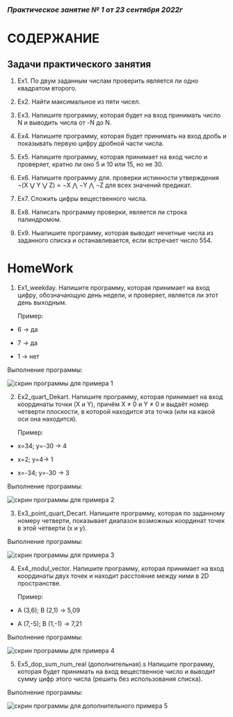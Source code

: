 ### *Практическое занятие № 1 от 23 сентября 2022г*

# СОДЕРЖАНИЕ

## Задачи практического занятия

1. Ex1. По двум заданным числам проверить является ли одно квадратом второго.

2. Ex2. Найти максимальное из пяти чисел.

3. Ex3. Напишите программу, которая будет на вход принимать число N и выводить числа от -N до N.

4. Ex4. Напишите программу, которая будет принимать на вход дробь и показывать первую цифру дробной части числа.

5. Ex5. Напишите программу, которая принимает на вход число и проверяет, кратно ли оно 5 и 10 или 15, но не 30.

6. Ex6. Напишите программу для. проверки истинности утверждения ¬(X ⋁ Y ⋁ Z) = ¬X ⋀ ¬Y ⋀ ¬Z для всех значений предикат.

7. Ex7. Сложить цифры вещественного числа.

8. Ex8. Написать программу проверки, является ли строка палиндромом.

9. Ex9. Ныапишите программу, которая выводит нечетные числа из заданного списка и останавливается, если встречает число 554.

# HomeWork

1. Ex1_weekday. Напишите программу, которая принимает на вход цифру, обозначающую день недели, и проверяет, является ли этот день выходным.

    Пример:

- 6 -> да

- 7 -> да

- 1 -> нет

Выполнение программы:

![скрин программы для примера 1](Ex1_weekday.png)

2. Ex2_quart_Dekart. Напишите программу, которая принимает на вход координаты точки (X и Y), причём X ≠ 0 и Y ≠ 0 и выдаёт номер четверти плоскости, в которой находится эта точка (или на какой оси она находится).

   Пример:

- x=34; y=-30 -> 4

- x=2; y=4-> 1

- x=-34; y=-30 -> 3

Выполнение программы:

![скрин программы для примера 2](Ex2_quart_Dekart.png)


3. Ex3_point_quart_Decart. Напишите программу, которая по заданному номеру четверти, показывает диапазон возможных координат точек в этой четверти (x и y).

Выполнение программы:

![скрин программы для примера 3](Ex3_point_quart_Dekart.png)


4. Ex4_modul_vector. Напишите программу, которая принимает на вход координаты двух точек и находит расстояние между ними в 2D пространстве.

    Пример:

- A (3,6); B (2,1) -> 5,09

- A (7,-5); B (1,-1) -> 7,21

Выполнение программы:

![скрин программы для примера 4](Ex4_modul_vector.png)


5. Ex5_dop_sum_num_real (дополнительная).s Напишите программу, которая будет принимать на вход вещественное число и выводит сумму цифр этого числа (решить без использования списка).

Выполнение программы:

![скрин программы для дополнительного примера 5](Ex5_dop_sum_num_real.png)
